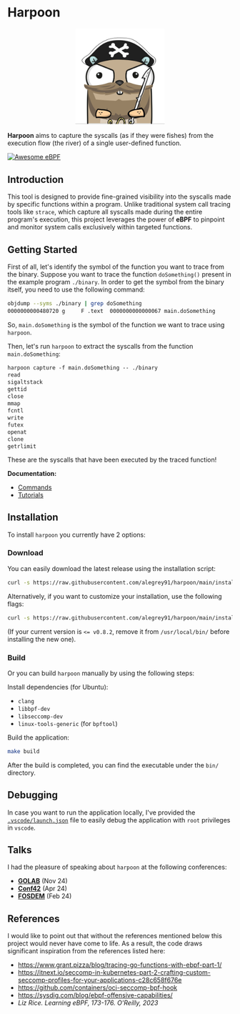 # Harpoon

<p align="center">
    <img src="harpoon.png" alt="gopher" width="200"/>
</p>

**Harpoon** aims to capture the syscalls (as if they were fishes) from the execution flow (the river) of a single user-defined function.

[![Awesome eBPF](https://awesome.re/badge.svg)](https://github.com/zoidyzoidzoid/awesome-ebpf?tab=readme-ov-file#security)

## Introduction

This tool is designed to provide fine-grained visibility into the syscalls made by specific functions within a program. Unlike traditional system call tracing tools like `strace`, which capture all syscalls made during the entire program's execution, this project leverages the power of **eBPF** to pinpoint and monitor system calls exclusively within targeted functions.

## Getting Started

First of all, let's identify the symbol of the function you want to trace from the binary. Suppose you want to trace the function `doSomething()` present in the example program `./binary`. In order to get the symbol from the binary itself, you need to use the following command:

```sh
objdump --syms ./binary | grep doSomething
0000000000480720 g     F .text  0000000000000067 main.doSomething
```

So, `main.doSomething` is the symbol of the function we want to trace using `harpoon`.

Then, let's run `harpoon` to extract the syscalls from the function `main.doSomething`:

```shell
harpoon capture -f main.doSomething -- ./binary
read
sigaltstack
gettid
close
mmap
fcntl
write
futex
openat
clone
getrlimit
```

These are the syscalls that have been executed by the traced function!

**Documentation:**

* [Commands](docs/commands.md)
* [Tutorials](docs/tutorials.md)

## Installation

To install `harpoon` you currently have 2 options:

### Download

You can easily download the latest release using the installation script:

```sh
curl -s https://raw.githubusercontent.com/alegrey91/harpoon/main/install | sudo sh
```

Alternatively, if you want to customize your installation, use the following flags:

```sh
curl -s https://raw.githubusercontent.com/alegrey91/harpoon/main/install | sudo sh -s -- --install-version v0.9 --install-dir ~/.local/bin/
```

(If your current version is `<= v0.8.2`, remove it from `/usr/local/bin/` before installing the new one).

### Build

Or you can build `harpoon` manually by using the following steps:

Install dependencies (for Ubuntu):

* `clang`
* `libbpf-dev`
* `libseccomp-dev`
* `linux-tools-generic` (for `bpftool`)

Build the application:

```sh
make build
```

After the build is completed, you can find the executable under the `bin/` directory.

## Debugging

In case you want to run the application locally, I've provided the [`.vscode/launch.json`](.vscode/launch.json) file to easily debug the application with `root` privileges in `vscode`.

## Talks

I had the pleasure of speaking about `harpoon` at the following conferences:

* [**GOLAB**](https://www.youtube.com/watch?v=A5A_Ll9o1Rc) (Nov 24)
* [**Conf42**](https://www.youtube.com/watch?v=Z8IHOTlG3pM) (Apr 24)
* [**FOSDEM**](https://fosdem.org/2024/schedule/event/fosdem-2024-1884-how-we-almost-secured-our-projects-by-writing-more-tests/) (Feb 24)

## References

I would like to point out that without the references mentioned below this project would never have come to life.
As a result, the code draws significant inspiration from the references listed here:

* https://www.grant.pizza/blog/tracing-go-functions-with-ebpf-part-1/
* https://itnext.io/seccomp-in-kubernetes-part-2-crafting-custom-seccomp-profiles-for-your-applications-c28c658f676e
* https://github.com/containers/oci-seccomp-bpf-hook
* https://sysdig.com/blog/ebpf-offensive-capabilities/
* *Liz Rice. Learning eBPF, 173-176. O'Reilly, 2023*

